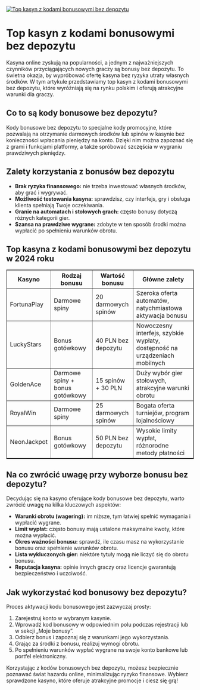 [![Top kasyn z kodami bonusowymi bez depozytu](https://123-caf.pages.dev/gitsignup.png)](https://vrmoo.ru/Bt82HjjY)

<h1>Top kasyn z kodami bonusowymi bez depozytu</h1> <p>Kasyna online zyskują na popularności, a jednym z najważniejszych czynników przyciągających nowych graczy są bonusy bez depozytu. To świetna okazja, by wypróbować ofertę kasyna bez ryzyka utraty własnych środków. W tym artykule przedstawiamy top kasyn z kodami bonusowymi bez depozytu, które wyróżniają się na rynku polskim i oferują atrakcyjne warunki dla graczy.</p>  <h2>Co to są kody bonusowe bez depozytu?</h2> <p>Kody bonusowe bez depozytu to specjalne kody promocyjne, które pozwalają na otrzymanie darmowych środków lub spinów w kasynie bez konieczności wpłacania pieniędzy na konto. Dzięki nim można zapoznać się z grami i funkcjami platformy, a także spróbować szczęścia w wygraniu prawdziwych pieniędzy.</p>  <h2>Zalety korzystania z bonusów bez depozytu</h2> <ul>   <li><strong>Brak ryzyka finansowego:</strong> nie trzeba inwestować własnych środków, aby grać i wygrywać.</li>   <li><strong>Możliwość testowania kasyna:</strong> sprawdzisz, czy interfejs, gry i obsługa klienta spełniają Twoje oczekiwania.</li>   <li><strong>Granie na automatach i stołowych grach:</strong> często bonusy dotyczą różnych kategorii gier.</li>   <li><strong>Szansa na prawdziwe wygrane:</strong> zdobyte w ten sposób środki można wypłacić po spełnieniu warunków obrotu.</li> </ul>  <h2>Top kasyna z kodami bonusowymi bez depozytu w 2024 roku</h2> <table border="1" cellpadding="8" cellspacing="0" style="border-collapse: collapse; width: 100%;">   <thead>     <tr>       <th>Kasyno</th>       <th>Rodzaj bonusu</th>       <th>Wartość bonusu</th>       <th>Główne zalety</th>     </tr>   </thead>   <tbody>     <tr>       <td>FortunaPlay</td>       <td>Darmowe spiny</td>       <td>20 darmowych spinów</td>       <td>Szeroka oferta automatów, natychmiastowa aktywacja bonusu</td>     </tr>     <tr>       <td>LuckyStars</td>       <td>Bonus gotówkowy</td>       <td>40 PLN bez depozytu</td>       <td>Nowoczesny interfejs, szybkie wypłaty, dostępność na urządzeniach mobilnych</td>     </tr>     <tr>       <td>GoldenAce</td>       <td>Darmowe spiny + bonus gotówkowy</td>       <td>15 spinów + 30 PLN</td>       <td>Duży wybór gier stołowych, atrakcyjne warunki obrotu</td>     </tr>     <tr>       <td>RoyalWin</td>       <td>Darmowe spiny</td>       <td>25 darmowych spinów</td>       <td>Bogata oferta turniejów, program lojalnościowy</td>     </tr>     <tr>       <td>NeonJackpot</td>       <td>Bonus gotówkowy</td>       <td>50 PLN bez depozytu</td>       <td>Wysokie limity wypłat, różnorodne metody płatności</td>     </tr>   </tbody> </table>  <h2>Na co zwrócić uwagę przy wyborze bonusu bez depozytu?</h2> <p>Decydując się na kasyno oferujące kody bonusowe bez depozytu, warto zwrócić uwagę na kilka kluczowych aspektów:</p> <ul>   <li><strong>Warunki obrotu (wagering):</strong> im niższe, tym łatwiej spełnić wymagania i wypłacić wygrane.</li>   <li><strong>Limit wypłat:</strong> często bonusy mają ustalone maksymalne kwoty, które można wypłacić.</li>   <li><strong>Okres ważności bonusu:</strong> sprawdź, ile czasu masz na wykorzystanie bonusu oraz spełnienie warunków obrotu.</li>   <li><strong>Lista wykluczonych gier:</strong> niektóre tytuły mogą nie liczyć się do obrotu bonusu.</li>   <li><strong>Reputacja kasyna:</strong> opinie innych graczy oraz licencje gwarantują bezpieczeństwo i uczciwość.</li> </ul>  <h2>Jak wykorzystać kod bonusowy bez depozytu?</h2> <p>Proces aktywacji kodu bonusowego jest zazwyczaj prosty:</p> <ol>   <li>Zarejestruj konto w wybranym kasynie.</li>   <li>Wprowadź kod bonusowy w odpowiednim polu podczas rejestracji lub w sekcji „Moje bonusy”.</li>   <li>Odbierz bonus i zapoznaj się z warunkami jego wykorzystania.</li>   <li>Grając za środki z bonusu, realizuj wymogi obrotu.</li>   <li>Po spełnieniu warunków wypłać wygrane na swoje konto bankowe lub portfel elektroniczny.</li> </ol>  <p>Korzystając z kodów bonusowych bez depozytu, możesz bezpiecznie poznawać świat hazardu online, minimalizując ryzyko finansowe. Wybierz sprawdzone kasyno, które oferuje atrakcyjne promocje i ciesz się grą!</p>